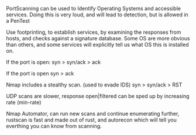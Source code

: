 PortScanning can be used to Identify Operating Systems and accessible services.
Doing this is very loud, and will lead to detection, but is allowed in a PenTest

Use footprinting, to establish services, by examining the responses from hosts, and checks against a signature database. Some OS are more obvious than others, and some services will explicitly tell us what OS this is installed on.

If the port is open:
syn > syn/ack > ack

If the port is open
syn > ack

Nmap includes a stealthy scan. (used to evade IDS)
syn > syn/ack > RST

UDP scans are slower, response open|filtered can be sped up by increasing rate (min-rate)

Nmap Automator, can run new scans and continue enumerating further, rustscan is fast and made out of rust, and autorecon which will tell you everthing you can know from scanning.
